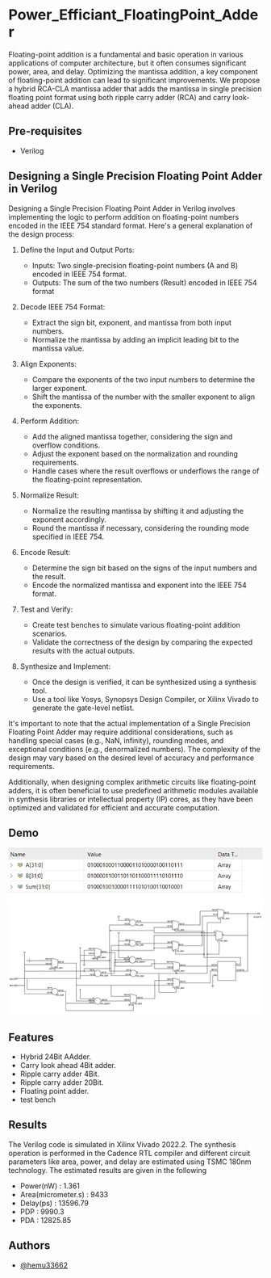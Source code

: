 # Power_Efficiant_FloatingPoint_Adder
 Floating-point addition is a fundamental and basic operation in various applications of computer architecture,
 but it often consumes significant power, area, and delay. Optimizing the mantissa addition, a key component of floating-point addition
 can lead to significant improvements.
We propose a hybrid RCA-CLA mantissa adder that adds the mantissa in single precision floating point format using both
 ripple carry adder (RCA) and carry look-ahead adder (CLA).


Pre-requisites
--------------

- Verilog
## Designing a Single Precision Floating Point Adder in Verilog
Designing a Single Precision Floating Point Adder in Verilog involves implementing the logic to perform addition on 
floating-point numbers encoded in the IEEE 754 standard format. Here's a general explanation of the design process:

1. Define the Input and Output Ports:
   - Inputs: Two single-precision floating-point numbers (A and B) encoded in IEEE 754 format.
   - Outputs: The sum of the two numbers (Result) encoded in IEEE 754 format

2. Decode IEEE 754 Format:
   - Extract the sign bit, exponent, and mantissa from both input numbers.
   - Normalize the mantissa by adding an implicit leading bit to the mantissa value.

3. Align Exponents:
   - Compare the exponents of the two input numbers to determine the larger exponent.
   - Shift the mantissa of the number with the smaller exponent to align the exponents.

4. Perform Addition:
   - Add the aligned mantissa together, considering the sign and overflow conditions.
   - Adjust the exponent based on the normalization and rounding requirements.
   - Handle cases where the result overflows or underflows the range of the floating-point representation.

5. Normalize Result:
   - Normalize the resulting mantissa by shifting it and adjusting the exponent accordingly.
   - Round the mantissa if necessary, considering the rounding mode specified in IEEE 754.

6. Encode Result:
   - Determine the sign bit based on the signs of the input numbers and the result.
   - Encode the normalized mantissa and exponent into the IEEE 754 format.

7. Test and Verify:
   - Create test benches to simulate various floating-point addition scenarios.
   - Validate the correctness of the design by comparing the expected results with the actual outputs.

8. Synthesize and Implement:
   - Once the design is verified, it can be synthesized using a synthesis tool.
   - Use a tool like Yosys, Synopsys Design Compiler, or Xilinx Vivado to generate the gate-level netlist.

It's important to note that the actual implementation of a Single Precision Floating Point Adder may require additional considerations, such as handling special cases (e.g., NaN, infinity), rounding modes, and exceptional conditions (e.g., denormalized numbers). The complexity of the design may vary based on the desired level of accuracy and performance requirements.

Additionally, when designing complex arithmetic circuits like floating-point adders, it is often beneficial to use predefined arithmetic modules available in synthesis libraries or intellectual property (IP) cores, as they have been optimized and validated for efficient and accurate computation.


## Demo

![Results](Floating_Point_Addder_Result.png)
![Results](FPA.jpg)

## Features

- Hybrid 24Bit AAdder.
- Carry look ahead 4Bit adder.
- Ripple carry adder 4Bit.
- Ripple carry adder 20Bit.
- Floating point adder.
- test bench



## Results

The Verilog code is simulated in Xilinx Vivado 2022.2. The synthesis operation is performed in the Cadence RTL compiler and different circuit parameters like area, power, and delay are estimated using TSMC 180nm technology. The estimated results are given in the following 
- Power(nW)           : 1.361
- Area(micrometer.s)  : 9433
- Delay(ps)           : 13596.79
- PDP                 : 9990.3  
- PDA                 : 12825.85

## Authors

- [@hemu33662](https://github.com/hemu33662)
